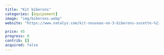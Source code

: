 ```yaml
---
title: "Kit biberons"
categories: [équipement]
image: "img/biberons.webp"
website: "https://www.natalys.com/kit-nouveau-ne-3-biberons-sucette-%22natural-verre%22-20PRR1001BIB999.html"

price: 45
progress: 0
contrib: []
acquired: false
--- 
```


